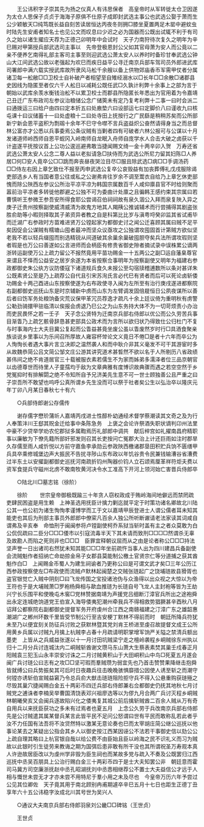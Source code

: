 <!-- { "loadSidebar": true } -->
　　王公讳积字子崇其先为扬之仪真人有讳思保者　高皇帝时从军转徙太仓卫因遂为太仓人思保子贞贞于海海子原俱不仕原子成即封武选主事公也武选公娶于萧而生公少颖敏天□纯笃既长益自刻苦读居恒达丙夜冬则拥□膝坐夏置两足木罂中避蚊虫时陆先生安甫者知名士也见公文而叹息曰少迟之必为国器而公既出试辄不利于有司久之始以诸生擢应天荐为正德己卯明年中会试时　天子力南狩待次复久之明年为辛巳赐对甲第授兵部武选司主事以　先帝登极恩封公父如其官母萧为安人而公竟以二亲不便养乞南得礼部主客司主事至则迎武选公萧太安人以养时时备珍甘奉武选公钟山大江间武选公故以老强起为欢巳而疾日益平公寻迁南京兵部车驾司员外郎进武库司署郎中满六载实授武库故所隶风马舩千余艘以备上供物郊庙香币军需甲仗者分属诸卫每一舩敝□□卫校士自补破产者相望至自雉经溺水以□长年□□余散□诸郡县史因线为隐匿至者仅六千人舩日以减耗公既任武□久孰计利弊十余事上之部为言于朝始以武库余羡水衡钱治舩不以累卫校士而郡县所隐匿长年悉出为官用着为令嘉靖己丑迁广东布政司左参议治粮储公念广储筴未有定乃复考利弊十二事一曰时会派二曰通拨运三曰给户由四曰定本折五曰处廒垫六曰设部运七曰定脚价八曰谨收九曰核屯课十曰议储蓄十一曰处虚粮十二曰处寺田上抚按行之广民繇是稍稍苏矣而公所部新宁新会恩平盗积为剽刼十余年不巳守令噤不言兵盗益炽公奋然请得身当之而总督林公富亦才公悉以兵事委焉公条议贼有当剿者四有可破者六林公报可与公谋以十月发诸道师岭西师自恩平蚬冈入岭南师自龙眠入舟师自庞学水人合击大破之卤获以千计盗遂平抚按议首上公功公逡巡避弗敢当捷闻赐文绮一金十两辛卯入贺　万寿还省武选公萧太安人公念二尊人益以老拟请急□扶侍而为武选公所尼力留其妇陈□人养居□何□安人竟卒公□□跳而奔丧昼夜哭泣目尽□服且除武选□病□□手调汤药□□侍左右因上章乞致仕不报至丙申武选公复卒公哀毁益有加丧葬傅礼戊戌服除谒吏部选乡人有当国者意公往或私之公谢弗肯往岁余不调至鬻衣自给乃上章乞休吏部愧而除公陜西左参议公所治平凉平凉为韩国宗属数百千人咸仰廪县官不时给则聚而嚣前治平凉者多转徙他郡避之公独不可为委曲计处廪之且徧韩王感约束其宗属曰若曹慎听王参微王参吾安所得食耶公尝谒召伯祠祠故有泉久涸公入拜而泉复陜入异之庚子迁贵州按察副使威清威清为故鬼方地其人羯羠公推诚辅术而行尝捕得其剧盗张胜俞助等小暇则择取其子弟资异者教之自是科第比比岁与滇粤埒癸卯监其省试甫毕而迁湖广右参政时方苗难进贤万公镗起家为都御史讨之闻公迁喜顾其属曰贼不足平矣因促会公谋贼有糯塘山囤者最冲而坚众议亟攻之公独谓攻囤固首计第贼方欲似坚老我不若以轻兵缀囤而别选精锐从间道破其余巢余巢破囤胆夺矣兵法所谓攻瑕则坚者瑕是也万公曰善遂如公言进师而会柄臣有修贵省御史隙者摘试录中误株累公谪两浙转运副使万公上疏力留公不报然竟用平苗功赐金一十五两公之副□运自藩臬尊官来谓且不怿而公益安之居岁余遂为本省按察佥事明年为按察副使又明年为福建右参政都御史朱公纨方议防倭寇下诸道规兵食久未报公至勾宿牍稽逋数所以条对甚详朱公既素贤公至是乃上疏荐公自代且引宋苏洵氏言必代巳有贤者而后可以死论卤斩倭功赐金十两己酉进山东按察使遂为右布政使寻入闽为左所至有治行庚戌遂进都察院右副都御史巡抚山东是时京辅新中虏而山东为左臂调发固倍屣恒日公夙夜谋所以善后者曰饬军务处粮饷备灾荒议保甲革冗员荐逸才疏凡十余上廷议倚为重明秋有虏警公勒劲骑擐甲驻临清以俟报会虏退乃巳公之为山东务持大体不为一切苛烦责小办治而吏民畏怀之若一壬子　天子念公贤特为迁南京兵部右侍郎以优公而公久劳苦兵事目渐眚乃上疏乞骸骨辞恳甚吏部具公政术而为言所以欲归状乃得致仕公归杜门不复与时事海内士大夫目冀公复起而公眚益甚竟坐废公虽以眚废然岁时行□具酒食聚亲族谈说乡里事以为乐间召所厚故人雍容杯斚论文义竟日不倦□是者十六年而卒公为人恂恂长者遇大事片言立决即之温然袭人和而中耿介非其义毫发不可干其游宦时多从故魏恭简公吕文简公邹文庄公游其讲究道术甚晳然不欲以名于人所剔历八省政绩甚伟间之绝不肯道居官三十载被服衣素若儒生不为家而姊弟多濡泽者位三品京朝官以齿德尊世而待里人子童孺均于敌为文章典雅有度博识故典骤而遇之若空空然于乡党冤抑时有排解閟之绝不令知所自予兄济美先生意不可一世士顾独善公且严重之曰子崇吾所不敢望也呜呼公真所谓乡先生没而可以祭于社者矣公生以弘治卒以隆庆元年丁卯八月某日春秋七十有六 

　　○兵部侍郎谢公存儒传 

　　谢存儒字懋玠蒲圻人嘉靖丙戌进士性醇朴幼通经术督学蔡潮读其文奇之及为行人奉策沣川王郄其贶金迁给事中条陈急务　上褒之会论许祭酒失职状谪判卬州法里中豪不少贷举学劝农佗郡狱多属鞫焉历礼部郎中调共　献后梓宫如礼擢南昌府精职事以廉敏为下僚先籍所部奸邪发则召其长吏按问亡冤郡大治上计还巨雨如注时郡旱久存儒至雨人咸忻悦以方前守嘉鱼李承勋云参政陜西檄诸郡垦田积贮兵饷不匮缮甲兵具卒乘修城堡边声大振民不告扰寻陟山东布政以年饥谷贵令民兼钱输漕谷省漕费过半东土以安擢副都御史巡抚河南疏折钧州陶器价钧人立石颂焉厘革祥符炬夫费以资军食提兵守磁州北虏不敢南牧黄河决令水工准高下开河上领河始亡害晋兵侍郎卒 

　　○陆北川□墓志铭（徐阶） 

　　徐阶 
　　世宗皇帝御极既踰三十年贪人窃权政成于贿岭海间地僻远而禁罔疏吏肆民困盗是用生赖　上神圣选用抚臣计擒力剿迄就平定于时策功诸名卿故北川陆公其一也公初为诸生恂恂孝谨博学而工于文以嘉靖甲辰登进士人谓公儒者耳未知其能吏也其后为刑部主事员外郎郎中僚寀凡百余人独公所听断谳请老法家读其词咸自谓弗及辛亥奉　命恤刑于闽闽参将卢镗副使柯乔系狱当斩时盖有主之者众莫敢为白公侃侃疏曰二臣分□□□倭市以引寇流毒半天下其未请而致刑□□□□然谓杀无辜及故勘人而陷之死则非也□□□　臣罪宜释朝议屈而从之由是论者称公□□□持法坚声誉一日出诸司右然犹未知其能□□□年坐前疏忤当事人出为四川建昌兵备副使会流贼魁作者招纳亡命劫掠金帛子女郡县莫能制公檄土官贤宗仁等分道捕之获其酋魁作白□　上闻赐金币蜀人为建生祠谕者乃更称公曰是可谓文武才矣□三年公历江西参政按察使左□布政使而流贼卢默林起闽楚之交贼张琏起广之饶埔琏故县猾胥也盗官银觉亡入贼中阴刻□曰飞龙传国之宝投诸池伪与众渔得以出众视之大惊以为帝王符也于是大埔贼萧□罗袍杨舜相与歃血推琏为长琏自号飞龙人主封袍等皆为王劫兴宁长乐围平和使晚屯木窖□党林赞据南靖为声援党吕细断汀漳官兵所出之途袍舜出永定连城绝饷道党王伯宣入海导倭夷犯潮州牵我兵不得相救势猖獗甚辛酉秋八月　诏拜公都察院右副都御史提督军务开府虔州合江西之南赣福建之汀漳广东之雄韶惠潮湖广之郴州环数千里皆受节制公行至吉安梗丁默林不得前而时　朝廷所降兵符犹未至乃以便宜刻关防征兵讨败之获默林暨其党刘肯王桥进至虔召故提督文成王公所用黄乡兵属以讨贼九月擒上杭贼李占春十月疏请明职掌增军饷严关隘之禁清兵额出墨吏　上皆从之兵威益张遂以十一月讨田坑贼梁宁走之檀岭袭程乡峒贼徐东州执以归十二月分兵讨连城汰内二峒贼斩酋谢文瓒马东山萧大生蔡表素焚其巢壬戍春正月阳贼袁三犯玉山永丰崇安讨诛之二月讨贼黄积山于大田峒积山中鸟□死夏五月遂会闽广兵讨琏公曰志有之攻□□坚可瑕而羣贼瓒为弱宜先也乃首击赞赞果降继击抱舜皆就缚公曰兵势振矣其可后时日夜趣兵往击晚晚骇惧靡措公因使人诱至斩之而潮守何镗亦诱斩伯宣贼益窘乃令总兵俞大猷击琏琏阻险拒守兵不得入公悬重购获琏殛之尽毁其巢穴捷闻赐白金五十两彩币四迁兵部右侍郎兼右佥都御史仍抚其地秋七月讨贼党之逋诛者李楠吴举曹国清饶表邓兴祖廖选等以为僇九月合两广兵讨灭程乡峒贼林朝曦癸亥又会闽兵逐故陷兴化之倭夷复其城公前后擒斩贼酋二百余人贼从万有奇自用兵以来抚臣获功之多未有过焉者也夏五月　上念公久劳于兵改南京兵部右侍郎先是公讨贼遣其属某督兵某言此皆平民不足问公怒谓曰世有平民而敢称乱若此者乎汝不力任国有法吾将不汝贷然特以激某无意论奏也巳而太宰胡庄简公继公巡抚以他事论某去之某疑出公指会其乡人以御史按江西某因诬公不法若干事御史信以劾公公上疏自理其略曰上杭官银自哉以给公费不由臣始且臣以岭海之民不识礼义而习为贼故以此银时引生徒劳来教诲之期为国弭后患非敢有所干没也其所谓祝圣万寿观本真人许逊故居臣改以为虔州学非毁为臣生祠也而某故多党与疏入不奏及公既罢归江西巡抚中丞吴百朋具上公治行赐白金三十两彩币四于是士大夫知罢公非　朝廷意而霍司马冀方司空廉浙抚赵中丞孔昭湖抚刘中丞悫相继荐公不置士大夫益信公才远于人相与慨世未尝无才才亦未尝不用特尼于羣小用之未及尽也　今皇帝万历六年予尝过公见其位卿佐　天子竟其用于南北顾别冉甫期遽卒辛巳五月十七日也距生正德丁丑享年六十五公讳稳字汝成北川其号世为吴兴人 

　　○通议大夫南京兵部右侍郎羽泉刘公畿□□碑铭（王世贞） 

　　王世贞 
